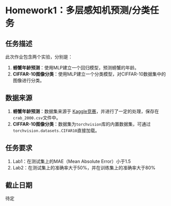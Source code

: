 # Homework1：多层感知机预测/分类任务

## 任务描述

此次作业包含两个实验，分别是：

1. **螃蟹年龄预测**：使用MLP建立一个回归模型，预测螃蟹的年龄。
2. **CIFFAR-10图像分类**：使用MLP建立一个分类模型，对CIFFAR-10数据集中的图像进行分类。

## 数据来源

1. **螃蟹年龄预测**：数据集来源于 [Kaggle竞赛](https://www.kaggle.com/competitions/playground-series-s3e16)，并进行了一定的处理，保存在`crab_2000.csv`文件中。
2. **CIFFAR-10图像分类**：数据集为`torchvision`库的内置数据集，可通过`torchvision.datasets.CIFAR10`直接加载。

## 任务要求

1. Lab1：在测试集上的MAE（Mean Absolute Error）小于1.5
2. Lab2：在测试集上的准确率大于50%，并在训练集上的准确率大于80%

## 截止日期

待定
